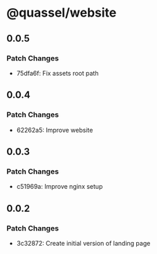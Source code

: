 # @quassel/website

## 0.0.5

### Patch Changes

- 75dfa6f: Fix assets root path

## 0.0.4

### Patch Changes

- 62262a5: Improve website

## 0.0.3

### Patch Changes

- c51969a: Improve nginx setup

## 0.0.2

### Patch Changes

- 3c32872: Create initial version of landing page
